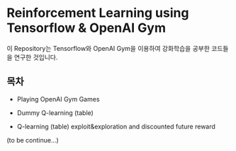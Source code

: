# Reinforcement Learning using Tensorflow & OpenAI Gym

이 Repository는 Tensorflow와 OpenAI Gym을 이용하여 강화학습을 공부한 코드들을 연구한 것입니다.

## 목차

* Playing OpenAI Gym Games

* Dummy Q-learning (table)

* Q-learning (table) exploit&exploration and discounted future reward

(to be continue...)
